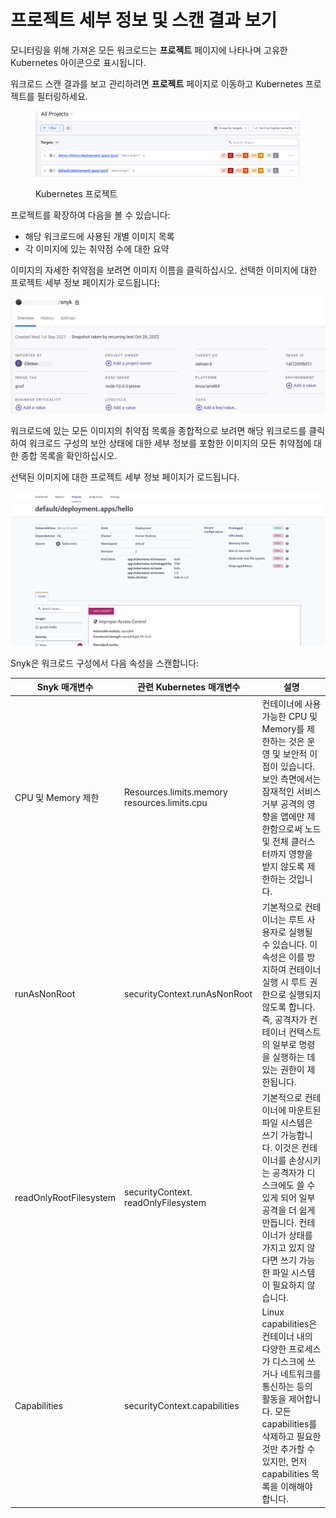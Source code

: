 # 프로젝트 세부 정보 및 스캔 결과 보기

모니터링을 위해 가져온 모든 워크로드는 **프로젝트** 페이지에 나타나며 고유한 Kubernetes 아이콘으로 표시됩니다.

워크로드 스캔 결과를 보고 관리하려면 **프로젝트** 페이지로 이동하고 Kubernetes 프로젝트를 필터링하세요.

<figure><img src="../../../../.gitbook/assets/filter_kubernetes_projects.png" alt="Kubernetes 프로젝트 예시"><figcaption><p>Kubernetes 프로젝트</p></figcaption></figure>

프로젝트를 확장하여 다음을 볼 수 있습니다:

* 해당 워크로드에 사용된 개별 이미지 목록
* 각 이미지에 있는 취약점 수에 대한 요약

이미지의 자세한 취약점을 보려면 이미지 이름을 클릭하십시오. 선택한 이미지에 대한 프로젝트 세부 정보 페이지가 로드됩니다:

![선택한 이미지의 프로젝트 세부 정보](../../../../.gitbook/assets/project_details_for_container_image.png)

워크로드에 있는 모든 이미지의 취약점 목록을 종합적으로 보려면 해당 워크로드를 클릭하여 워크로드 구성의 보안 상태에 대한 세부 정보를 포함한 이미지의 모든 취약점에 대한 종합 목록을 확인하십시오.

선택된 이미지에 대한 프로젝트 세부 정보 페이지가 로드됩니다.

![Kubernetes 워크로드의 이미지에서 발생하는 취약점의 종합 목록](../../../../.gitbook/assets/uuid-79e06589-b59c-4bad-30e4-56c0e15607e0-en.png)

Snyk은 워크로드 구성에서 다음 속성을 스캔합니다:

| **Snyk 매개변수**          | **관련 Kubernetes 매개변수**                       | **설명**                                                                                                                                        |
| ---------------------- | -------------------------------------------- | --------------------------------------------------------------------------------------------------------------------------------------------- |
| CPU 및 Memory 제한        | Resources.limits.memory resources.limits.cpu | 컨테이너에 사용 가능한 CPU 및 Memory를 제한하는 것은 운영 및 보안적 이점이 있습니다. 보안 측면에서는 잠재적인 서비스 거부 공격의 영향을 앱에만 제한함으로써 노드 및 전체 클러스터까지 영향을 받지 않도록 제한하는 것입니다.            |
| runAsNonRoot           | securityContext.runAsNonRoot                 | 기본적으로 컨테이너는 루트 사용자로 실행될 수 있습니다. 이 속성은 이를 방지하여 컨테이너 실행 시 루트 권한으로 실행되지 않도록 합니다. 즉, 공격자가 컨테이너 컨텍스트의 일부로 명령을 실행하는 데 있는 권한이 제한됩니다.                 |
| readOnlyRootFilesystem | securityContext. readOnlyFilesystem          | 기본적으로 컨테이너에 마운트된 파일 시스템은 쓰기 가능합니다. 이것은 컨테이너를 손상시키는 공격자가 디스크에도 쓸 수 있게 되어 일부 공격을 더 쉽게 만듭니다. 컨테이너가 상태를 가지고 있지 않다면 쓰기 가능한 파일 시스템이 필요하지 않습니다.      |
| Capabilities           | securityContext.capabilities                 | Linux capabilities은 컨테이너 내의 다양한 프로세스가 디스크에 쓰거나 네트워크를 통신하는 등의 활동을 제어합니다. 모든 capabilities를 삭제하고 필요한 것만 추가할 수 있지만, 먼저 capabilities 목록을 이해해야 합니다. |
